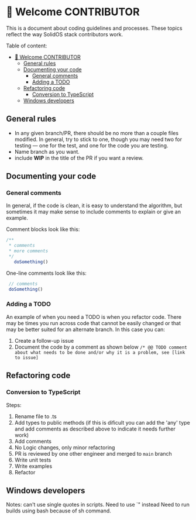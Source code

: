 # 🤗 Welcome CONTRIBUTOR

This is a document about coding guidelines and processes. These topics reflect the way SolidOS stack contributors work.

Table of content:

- [🤗 Welcome CONTRIBUTOR](#-welcome-contributor)
  - [General rules](#general-rules)
  - [Documenting your code](#documenting-your-code)
    - [General comments](#general-comments)
    - [Adding a TODO](#adding-a-todo)
  - [Refactoring code](#refactoring-code)
    - [Conversion to TypeScript](#conversion-to-typescript)
  - [Windows developers](#windows-developers)

## General rules

- In any given branch/PR, there should be no more than a couple files modified. In general, try to stick to one, though you may need two for testing — one for the test, and one for the code you are testing.
- Name branch as you want.
- include **WIP** in the title of the PR if you want a review.

## Documenting your code

### General comments

In general, if the code is clean, it is easy to understand the algorithm, but sometimes it may make sense to include comments to explain or give an example.

Comment blocks look like this:

```js
/**
 * comments
 * more comments
 */
   doSomething()
 ```

 One-line comments look like this:

 ```js
  // comments
  doSomething()
 ```

### Adding a TODO

An example of when you need a TODO is when you refactor code. There may be times you run across code that cannot be easily changed or that may be better suited for an alternate branch. In this case you can:

1. Create a follow-up issue
2. Document the code by a comment as shown below
   `/* @@ TODO comment about what needs to be done and/or why it is a problem, see [link to issue]`

## Refactoring code

### Conversion to TypeScript

Steps:

1. Rename file to .ts
2. Add types to public methods (if this is dificult you can add the 'any' type and add comments as described above to indicate it needs further work)
3. Add comments
4. No Logic changes, only minor refactoring
5. PR is reviewed by one other engineer and merged to `main` branch
6. Write unit tests
7. Write examples
8. Refactor

## Windows developers

Notes: can't use single quotes in scripts. Need to use `\" instead
Need to run builds using bash because of sh command.
